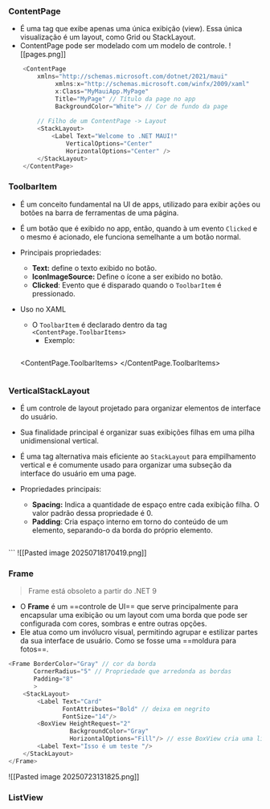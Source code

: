 ### ContentPage
- É uma tag que exibe apenas uma única exibição (view). Essa única visualização é um layout, como Grid ou StackLayout.
- ContentPage pode ser modelado com um modelo de controle.
![[pages.png]]
```csharp
	<ContentPage 
		xmlns="http://schemas.microsoft.com/dotnet/2021/maui"
             xmlns:x="http://schemas.microsoft.com/winfx/2009/xaml"
             x:Class="MyMauiApp.MyPage" 
             Title="MyPage" // Título da page no app
             BackgroundColor="White"> // Cor de fundo da page
             
		// Filho de um ContentPage -> Layout
		<StackLayout>
		    <Label Text="Welcome to .NET MAUI!"
	            VerticalOptions="Center"
	            HorizontalOptions="Center" />
	    </StackLayout>
	</ContentPage>
```








### ToolbarItem
- É um conceito fundamental na UI de apps, utilizado para exibir ações ou botões na barra de ferramentas de uma página. 
- É um botão que é exibido no app, então, quando à um evento `Clicked` e o mesmo é acionado, ele funciona semelhante a um botão normal.

- Principais propriedades:
	- **Text:** define o texto exibido no botão.
	- **IconImageSource:** Define o ícone a ser exibido no botão.
	- **Clicked**: Evento que é disparado quando o `ToolbarItem` é pressionado.
- Uso no XAML
	- O `ToolbarItem` é declarado dentro da tag `<ContentPage.ToolbarItems>`
		- Exemplo: 
		```csharp
	<ContentPage.ToolbarItems>
		<ToolbarItem Text="Salva Item" Clicked="ToolbarItem_Clicked" />
    </ContentPage.ToolbarItems>
    ```

### VerticalStackLayout
- É um controle de layout projetado para organizar elementos de interface do usuário.
- Sua finalidade principal é organizar suas exibições filhas em uma pilha unidimensional vertical.
- É uma tag alternativa mais eficiente ao `StackLayout` para empilhamento vertical e é comumente usado para organizar uma subseção da interface do usuário em uma page.

- Propriedades principais:
	- **Spacing:** Indica a quantidade de espaço entre cada exibição filha. O valor padrão dessa propriedade é 0.
	- **Padding**: Cria espaço interno em torno do conteúdo de um elemento, separando-o da borda do próprio elemento.
	```csharp
<VerticalStackLayout Spacing="10" Padding="10">
    <Label Text="Descrição do produto: "/>
	      <Entry x:Name="txt_descricao"/>
    <Label Text="Qtde: " />
	     <Entry x:Name="txt_quantidade" Keyboard="Numeric"/>
    <Label Text="Preço: "/>
	    <Entry x:Name="txt_preco" Keyboard="Numeric"/>
</VerticalStackLayout>
```
![[Pasted image 20250718170419.png]]

### Frame
> Frame está obsoleto a partir do .NET 9
- O **Frame** é um ==controle de UI== que serve principalmente para encapsular uma exibição ou um layout com uma borda que pode ser configurada com cores, sombras e entre outras opções.
- Ele atua como um invólucro visual, permitindo agrupar e estilizar partes da sua interface de usuário. Como se fosse uma ==moldura para fotos==.
```csharp
<Frame BorderColor="Gray" // cor da borda
       CornerRadius="5" // Propriedade que arredonda as bordas
       Padding="8"
       >
    <StackLayout>
        <Label Text="Card"
               FontAttributes="Bold" // deixa em negrito
               FontSize="14"/>
        <BoxView HeightRequest="2" 
                 BackgroundColor="Gray" 
                 HorizontalOptions="Fill"/> // esse BoxView cria uma linha separadora
        <Label Text="Isso é um teste "/>
    </StackLayout>
</Frame>
```
![[Pasted image 20250723131825.png]]
### ListView

